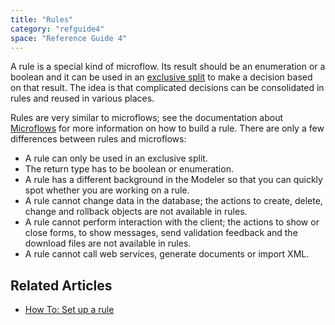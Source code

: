 ```yaml
---
title: "Rules"
category: "refguide4"
space: "Reference Guide 4"
---
```

A rule is a special kind of microflow. Its result should be an enumeration or a boolean and it can be used in an [exclusive split](Exclusive+Split) to make a decision based on that result. The idea is that complicated decisions can be consolidated in rules and reused in various places.

Rules are very similar to microflows; see the documentation about [Microflows](Microflows) for more information on how to build a rule. There are only a few differences between rules and microflows:

*   A rule can only be used in an exclusive split.
*   The return type has to be boolean or enumeration.
*   A rule has a different background in the Modeler so that you can quickly spot whether you are working on a rule.
*   A rule cannot change data in the database; the actions to create, delete, change and rollback objects are not available in rules.
*   A rule cannot perform interaction with the client; the actions to show or close forms, to show messages, send validation feedback and the download files are not available in rules.
*   A rule cannot call web services, generate documents or import XML.

## Related Articles

*   [How To: Set up a rule](https://world.mendix.com/display/howto25/Set+up+a+rule)